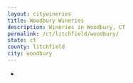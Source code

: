 ```yaml
---
layout: citywineries
title: Woodbury Wineries
description: Wineries in Woodbury, CT
permalink: /ct/litchfield/woodbury/
state: ct
county: litchfield
city: woodbury
---
```

-
